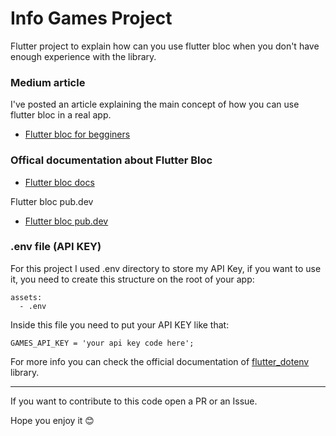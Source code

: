 # Info Games Project

Flutter project to explain how can you use flutter bloc when you don't have enough experience with the library.

### Medium article

I've posted an article explaining the main concept of how you can use flutter bloc in a real app. 

- [Flutter bloc for begginers](https://medium.com/@ana.polo.sanchez1991/flutter-bloc-for-beginners-839e22adb9f5)


### Offical documentation about Flutter Bloc

- [Flutter bloc docs](https://bloclibrary.dev/#/)

Flutter bloc pub.dev 

- [Flutter bloc pub.dev](https://pub.dev/packages/flutter_bloc) 

### .env file (API KEY)

For this project I used .env directory to store my API Key, if you want to use it, you need to create this structure on the root of your app:

````
assets:
  - .env
````

Inside this file you need to put your API KEY like that:

````
GAMES_API_KEY = 'your api key code here';
````
For more info you can check the official documentation of [flutter_dotenv](https://pub.dev/packages/flutter_dotenv) library.

--------

If you want to contribute to this code open a PR or an Issue.


Hope you enjoy it 😊

